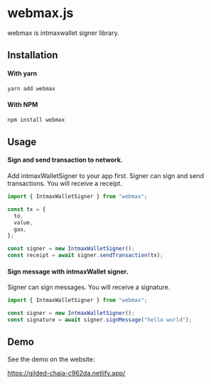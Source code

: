 # webmax.js

webmax is intmaxwallet signer library.

## Installation

#### With yarn

```sh
yarn add webmax
```

#### With NPM

```sh
npm install webmax
```

## Usage

#### Sign and send transaction to network.

Add intmaxWalletSigner to your app first. Signer can sign and send transactions. You will receive a receipt.

```js
import { IntmaxWalletSigner } from "webmax";

const tx = {
  to,
  value,
  gas,
};

const signer = new IntmaxWalletSigner();
const receipt = await signer.sendTransaction(tx);
```

#### Sign message with intmaxWallet signer.

Signer can sign messages. You will receive a signature.

```js
import { IntmaxWalletSigner } from "webmax";

const signer = new IntmaxWalletSigner();
const signature = await signer.signMessage("hello world");
```

## Demo

See the demo on the website:

https://gilded-chaja-c962da.netlify.app/
